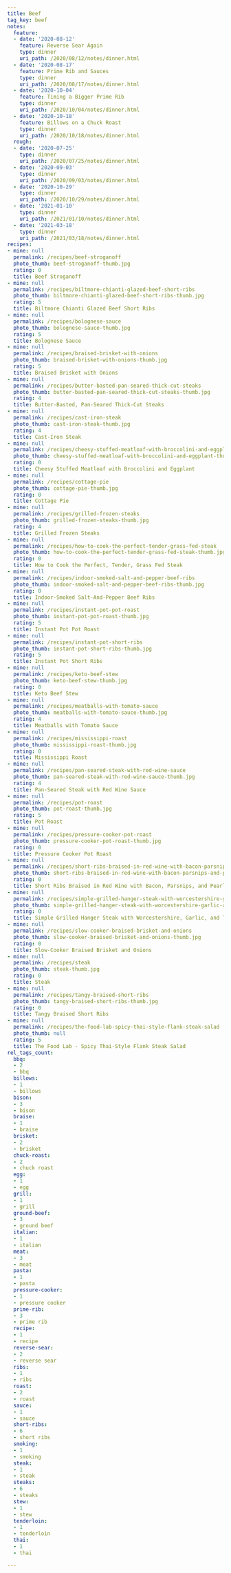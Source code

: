 ```yaml
---
title: Beef
tag_key: beef
notes:
  feature:
  - date: '2020-08-12'
    feature: Reverse Sear Again
    type: dinner
    uri_path: /2020/08/12/notes/dinner.html
  - date: '2020-08-17'
    feature: Prime Rib and Sauces
    type: dinner
    uri_path: /2020/08/17/notes/dinner.html
  - date: '2020-10-04'
    feature: Timing a Bigger Prime Rib
    type: dinner
    uri_path: /2020/10/04/notes/dinner.html
  - date: '2020-10-18'
    feature: Billows on a Chuck Roast
    type: dinner
    uri_path: /2020/10/18/notes/dinner.html
  rough:
  - date: '2020-07-25'
    type: dinner
    uri_path: /2020/07/25/notes/dinner.html
  - date: '2020-09-03'
    type: dinner
    uri_path: /2020/09/03/notes/dinner.html
  - date: '2020-10-29'
    type: dinner
    uri_path: /2020/10/29/notes/dinner.html
  - date: '2021-01-10'
    type: dinner
    uri_path: /2021/01/10/notes/dinner.html
  - date: '2021-03-18'
    type: dinner
    uri_path: /2021/03/18/notes/dinner.html
recipes:
- mine: null
  permalink: /recipes/beef-stroganoff
  photo_thumb: beef-stroganoff-thumb.jpg
  rating: 0
  title: Beef Stroganoff
- mine: null
  permalink: /recipes/biltmore-chianti-glazed-beef-short-ribs
  photo_thumb: biltmore-chianti-glazed-beef-short-ribs-thumb.jpg
  rating: 5
  title: Biltmore Chianti Glazed Beef Short Ribs
- mine: null
  permalink: /recipes/bolognese-sauce
  photo_thumb: bolognese-sauce-thumb.jpg
  rating: 5
  title: Bolognese Sauce
- mine: null
  permalink: /recipes/braised-brisket-with-onions
  photo_thumb: braised-brisket-with-onions-thumb.jpg
  rating: 5
  title: Braised Brisket with Onions
- mine: null
  permalink: /recipes/butter-basted-pan-seared-thick-cut-steaks
  photo_thumb: butter-basted-pan-seared-thick-cut-steaks-thumb.jpg
  rating: 4
  title: Butter-Basted, Pan-Seared Thick-Cut Steaks
- mine: null
  permalink: /recipes/cast-iron-steak
  photo_thumb: cast-iron-steak-thumb.jpg
  rating: 4
  title: Cast-Iron Steak
- mine: null
  permalink: /recipes/cheesy-stuffed-meatloaf-with-broccolini-and-eggplant
  photo_thumb: cheesy-stuffed-meatloaf-with-broccolini-and-eggplant-thumb.jpg
  rating: 0
  title: Cheesy Stuffed Meatloaf with Broccolini and Eggplant
- mine: null
  permalink: /recipes/cottage-pie
  photo_thumb: cottage-pie-thumb.jpg
  rating: 0
  title: Cottage Pie
- mine: null
  permalink: /recipes/grilled-frozen-steaks
  photo_thumb: grilled-frozen-steaks-thumb.jpg
  rating: 4
  title: Grilled Frozen Steaks
- mine: null
  permalink: /recipes/how-to-cook-the-perfect-tender-grass-fed-steak
  photo_thumb: how-to-cook-the-perfect-tender-grass-fed-steak-thumb.jpg
  rating: 0
  title: How to Cook the Perfect, Tender, Grass Fed Steak
- mine: null
  permalink: /recipes/indoor-smoked-salt-and-pepper-beef-ribs
  photo_thumb: indoor-smoked-salt-and-pepper-beef-ribs-thumb.jpg
  rating: 0
  title: Indoor-Smoked Salt-And-Pepper Beef Ribs
- mine: null
  permalink: /recipes/instant-pot-pot-roast
  photo_thumb: instant-pot-pot-roast-thumb.jpg
  rating: 5
  title: Instant Pot Pot Roast
- mine: null
  permalink: /recipes/instant-pot-short-ribs
  photo_thumb: instant-pot-short-ribs-thumb.jpg
  rating: 5
  title: Instant Pot Short Ribs
- mine: null
  permalink: /recipes/keto-beef-stew
  photo_thumb: keto-beef-stew-thumb.jpg
  rating: 0
  title: Keto Beef Stew
- mine: null
  permalink: /recipes/meatballs-with-tomato-sauce
  photo_thumb: meatballs-with-tomato-sauce-thumb.jpg
  rating: 4
  title: Meatballs with Tomato Sauce
- mine: null
  permalink: /recipes/mississippi-roast
  photo_thumb: mississippi-roast-thumb.jpg
  rating: 0
  title: Mississippi Roast
- mine: null
  permalink: /recipes/pan-seared-steak-with-red-wine-sauce
  photo_thumb: pan-seared-steak-with-red-wine-sauce-thumb.jpg
  rating: 4
  title: Pan-Seared Steak with Red Wine Sauce
- mine: null
  permalink: /recipes/pot-roast
  photo_thumb: pot-roast-thumb.jpg
  rating: 5
  title: Pot Roast
- mine: null
  permalink: /recipes/pressure-cooker-pot-roast
  photo_thumb: pressure-cooker-pot-roast-thumb.jpg
  rating: 0
  title: Pressure Cooker Pot Roast
- mine: null
  permalink: /recipes/short-ribs-braised-in-red-wine-with-bacon-parsnips-and-pearl-onions
  photo_thumb: short-ribs-braised-in-red-wine-with-bacon-parsnips-and-pearl-onions-thumb.jpg
  rating: 0
  title: Short Ribs Braised in Red Wine with Bacon, Parsnips, and Pearl Onions
- mine: null
  permalink: /recipes/simple-grilled-hanger-steak-with-worcestershire-garlic-and-thyme
  photo_thumb: simple-grilled-hanger-steak-with-worcestershire-garlic-and-thyme-thumb.jpg
  rating: 0
  title: Simple Grilled Hanger Steak with Worcestershire, Garlic, and Thyme
- mine: null
  permalink: /recipes/slow-cooker-braised-brisket-and-onions
  photo_thumb: slow-cooker-braised-brisket-and-onions-thumb.jpg
  rating: 0
  title: Slow-Cooker Braised Brisket and Onions
- mine: null
  permalink: /recipes/steak
  photo_thumb: steak-thumb.jpg
  rating: 0
  title: Steak
- mine: null
  permalink: /recipes/tangy-braised-short-ribs
  photo_thumb: tangy-braised-short-ribs-thumb.jpg
  rating: 0
  title: Tangy Braised Short Ribs
- mine: null
  permalink: /recipes/the-food-lab-spicy-thai-style-flank-steak-salad
  photo_thumb: null
  rating: 5
  title: The Food Lab - Spicy Thai-Style Flank Steak Salad
rel_tags_count:
  bbq:
  - 2
  - bbq
  billows:
  - 1
  - billows
  bison:
  - 3
  - bison
  braise:
  - 1
  - braise
  brisket:
  - 2
  - brisket
  chuck-roast:
  - 2
  - chuck roast
  egg:
  - 1
  - egg
  grill:
  - 1
  - grill
  ground-beef:
  - 3
  - ground beef
  italian:
  - 1
  - italian
  meat:
  - 3
  - meat
  pasta:
  - 1
  - pasta
  pressure-cooker:
  - 1
  - pressure cooker
  prime-rib:
  - 3
  - prime rib
  recipe:
  - 1
  - recipe
  reverse-sear:
  - 2
  - reverse sear
  ribs:
  - 1
  - ribs
  roast:
  - 2
  - roast
  sauce:
  - 1
  - sauce
  short-ribs:
  - 6
  - short ribs
  smoking:
  - 1
  - smoking
  steak:
  - 1
  - steak
  steaks:
  - 6
  - steaks
  stew:
  - 1
  - stew
  tenderloin:
  - 1
  - tenderloin
  thai:
  - 1
  - thai

---
```

